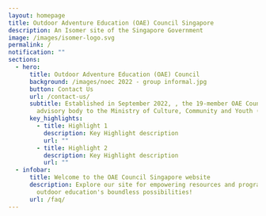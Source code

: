 ```yaml
---
layout: homepage
title: Outdoor Adventure Education (OAE) Council Singapore
description: An Isomer site of the Singapore Government
image: /images/isomer-logo.svg
permalink: /
notification: ""
sections:
  - hero:
      title: Outdoor Adventure Education (OAE) Council
      background: /images/noec 2022 - group informal.jpg
      button: Contact Us
      url: /contact-us/
      subtitle: Established in September 2022, , the 19-member OAE Council is an
        advisory body to the Ministry of Culture, Community and Youth (MCCY)
      key_highlights:
        - title: Highlight 1
          description: Key Highlight description
          url: ""
        - title: Highlight 2
          description: Key Highlight description
          url: ""
  - infobar:
      title: Welcome to the OAE Council Singapore website
      description: Explore our site for empowering resources and programs. Embrace
        outdoor education's boundless possibilities!
      url: /faq/
---
```

